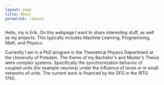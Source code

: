 ```yaml
---
layout: page
title: About
permalink: /about/
---
```


Hello, my is Erik. On this webpage I want to share interesting stuff, as well as
my projects. This typically includes Machine Learning, Programming, Math, and
Physics.

Currently I am in a PhD program in the Theoretical Physics Department at the
University of Potsdam. The theme of my Bachelor's and Master's Thesis were
complex systems. Specifically the synchronization behavior of coupled units
(for example neurons) under the influence of noise or in small networks of
units. The current work is financed by the DFG in the IRTG 1740.

